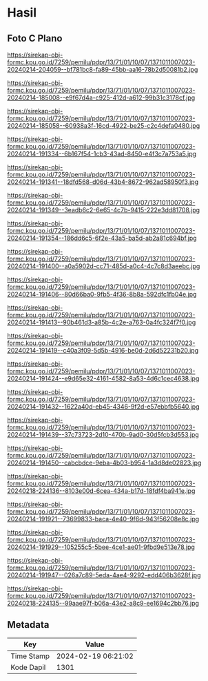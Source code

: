 # Hasil

## Foto C Plano

https://sirekap-obj-formc.kpu.go.id/7259/pemilu/pdpr/13/71/01/10/07/1371011007023-20240214-204059--bf781bc8-fa89-45bb-aa16-78b2d50081b2.jpg

https://sirekap-obj-formc.kpu.go.id/7259/pemilu/pdpr/13/71/01/10/07/1371011007023-20240214-185008--e9f67d4a-c925-412d-a612-99b31c3178cf.jpg

https://sirekap-obj-formc.kpu.go.id/7259/pemilu/pdpr/13/71/01/10/07/1371011007023-20240214-185058--60938a3f-16cd-4922-be25-c2c4defa0480.jpg

https://sirekap-obj-formc.kpu.go.id/7259/pemilu/pdpr/13/71/01/10/07/1371011007023-20240214-191334--6b167f54-1cb3-43ad-8450-e4f3c7a753a5.jpg

https://sirekap-obj-formc.kpu.go.id/7259/pemilu/pdpr/13/71/01/10/07/1371011007023-20240214-191341--18dfd568-d06d-43b4-8672-962ad58950f3.jpg

https://sirekap-obj-formc.kpu.go.id/7259/pemilu/pdpr/13/71/01/10/07/1371011007023-20240214-191349--3eadb6c2-6e65-4c7b-9415-222e3dd81708.jpg

https://sirekap-obj-formc.kpu.go.id/7259/pemilu/pdpr/13/71/01/10/07/1371011007023-20240214-191354--186dd6c5-6f2e-43a5-ba5d-ab2a81c694bf.jpg

https://sirekap-obj-formc.kpu.go.id/7259/pemilu/pdpr/13/71/01/10/07/1371011007023-20240214-191400--a0a5902d-cc71-485d-a0c4-4c7c8d3aeebc.jpg

https://sirekap-obj-formc.kpu.go.id/7259/pemilu/pdpr/13/71/01/10/07/1371011007023-20240214-191406--80d66ba0-9fb5-4f36-8b8a-592dfc1fb04e.jpg

https://sirekap-obj-formc.kpu.go.id/7259/pemilu/pdpr/13/71/01/10/07/1371011007023-20240214-191413--90b461d3-a85b-4c2e-a763-0a4fc324f7f0.jpg

https://sirekap-obj-formc.kpu.go.id/7259/pemilu/pdpr/13/71/01/10/07/1371011007023-20240214-191419--c40a3f09-5d5b-4916-be0d-2d6d52231b20.jpg

https://sirekap-obj-formc.kpu.go.id/7259/pemilu/pdpr/13/71/01/10/07/1371011007023-20240214-191424--e9d65e32-4161-4582-8a53-4d6c1cec4638.jpg

https://sirekap-obj-formc.kpu.go.id/7259/pemilu/pdpr/13/71/01/10/07/1371011007023-20240214-191432--1622a40d-eb45-4346-9f2d-e57ebbfb5640.jpg

https://sirekap-obj-formc.kpu.go.id/7259/pemilu/pdpr/13/71/01/10/07/1371011007023-20240214-191439--37c73723-2d10-470b-9ad0-30d5fcb3d553.jpg

https://sirekap-obj-formc.kpu.go.id/7259/pemilu/pdpr/13/71/01/10/07/1371011007023-20240214-191450--cabcbdce-9eba-4b03-b954-1a3d8de02823.jpg

https://sirekap-obj-formc.kpu.go.id/7259/pemilu/pdpr/13/71/01/10/07/1371011007023-20240218-224136--8103e00d-6cea-434a-b17d-18fdf4ba941e.jpg

https://sirekap-obj-formc.kpu.go.id/7259/pemilu/pdpr/13/71/01/10/07/1371011007023-20240214-191921--73699833-baca-4e40-9f6d-943f56208e8c.jpg

https://sirekap-obj-formc.kpu.go.id/7259/pemilu/pdpr/13/71/01/10/07/1371011007023-20240214-191929--105255c5-5bee-4ce1-ae01-9fbd9e513e78.jpg

https://sirekap-obj-formc.kpu.go.id/7259/pemilu/pdpr/13/71/01/10/07/1371011007023-20240214-191947--026a7c89-5eda-4ae4-9292-edd406b3628f.jpg

https://sirekap-obj-formc.kpu.go.id/7259/pemilu/pdpr/13/71/01/10/07/1371011007023-20240218-224135--99aae97f-b06a-43e2-a8c9-ee1694c2bb76.jpg


## Metadata

| Key        | Value               |
| ---------- | ------------------- |
| Time Stamp | 2024-02-19 06:21:02 |
| Kode Dapil | 1301                |




